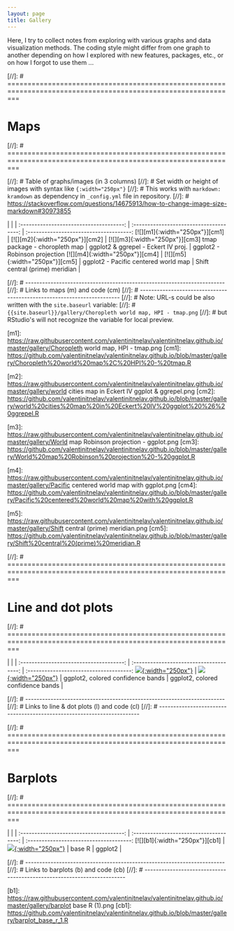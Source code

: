 ```yaml
---
layout: page
title: Gallery
---
```


Here, I try to collect notes from exploring with various graphs and data visualization methods. The coding style might differ from one graph to another depending on how I explored with new features, packages, etc., or on how I forgot to use them ...

[//]: # ===============================================================================================================
# Maps
[//]: # ===============================================================================================================

[//]: # Table of graphs/images (in 3 columns)
[//]: # Set width or height of images with syntax like `{:width="250px"}`
[//]: # This works with `markdown: kramdown` as dependency in `_config.yml` file in repository.
[//]: # https://stackoverflow.com/questions/14675913/how-to-change-image-size-markdown#30973855

|                                       |                                         |
:-------------------------------------: | :-------------------------------------: | :-------------------------------------:
[![][m1]{:width="250px"}][cm1]          | [![][m2]{:width="250px"}][cm2]          | [![][m3]{:width="250px"}][cm3]
tmap package - choropleth map           | ggplot2 & ggrepel - Eckert IV proj.     | ggplot2 - Robinson projection
[![][m4]{:width="250px"}][cm4]          | [![][m5]{:width="250px"}][cm5]          |
ggplot2 - Pacific centered world map    | Shift central (prime) meridian          |


[//]: # -----------------------------------------------------------------------
[//]: # Links to maps (m) and code (cm)
[//]: # -----------------------------------------------------------------------
[//]: # Note: URL-s could be also written with the `site.baseurl` variable: 
[//]: # `{{site.baseurl}}/gallery/Choropleth world map, HPI - tmap.png`
[//]: # but RStudio's will not recognize the variable for local preview.

[m1]: https://raw.githubusercontent.com/valentinitnelav/valentinitnelav.github.io/master/gallery/Choropleth world map, HPI - tmap.png
[cm1]: https://github.com/valentinitnelav/valentinitnelav.github.io/blob/master/gallery/Choropleth%20world%20map%2C%20HPI%20-%20tmap.R

[m2]: https://raw.githubusercontent.com/valentinitnelav/valentinitnelav.github.io/master/gallery/world cities map in Eckert IV ggplot & ggrepel.png
[cm2]: https://github.com/valentinitnelav/valentinitnelav.github.io/blob/master/gallery/world%20cities%20map%20in%20Eckert%20IV%20ggplot%20%26%20ggrepel.R

[m3]: https://raw.githubusercontent.com/valentinitnelav/valentinitnelav.github.io/master/gallery/World map Robinson projection - ggplot.png
[cm3]: https://github.com/valentinitnelav/valentinitnelav.github.io/blob/master/gallery/World%20map%20Robinson%20projection%20-%20ggplot.R

[m4]: https://raw.githubusercontent.com/valentinitnelav/valentinitnelav.github.io/master/gallery/Pacific centered world map with ggplot.png
[cm4]: https://github.com/valentinitnelav/valentinitnelav.github.io/blob/master/gallery/Pacific%20centered%20world%20map%20with%20ggplot.R

[m5]: https://raw.githubusercontent.com/valentinitnelav/valentinitnelav.github.io/master/gallery/Shift central (prime) meridian.png
[cm5]: https://github.com/valentinitnelav/valentinitnelav.github.io/blob/master/gallery/Shift%20central%20(prime)%20meridian.R

[//]: # ===============================================================================================================
# Line and dot plots
[//]: # ===============================================================================================================

|                                       |                                         |
:-------------------------------------: | :-------------------------------------: | :-------------------------------------:
[![][l1]{:width="250px"}][cl1]          | [![][l2]{:width="250px"}][cl2]          |
ggplot2, colored confidence bands       | ggplot2, colored confidence bands       |

[//]: # -----------------------------------------------------------------------
[//]: # Links to line & dot plots (l) and code (cl)
[//]: # -----------------------------------------------------------------------

[l1]: https://raw.githubusercontent.com/valentinitnelav/valentinitnelav.github.io/master/gallery/colored_confidence_bands.png
[cl1]: https://github.com/valentinitnelav/valentinitnelav.github.io/blob/master/gallery/colored_confidence_bands.R

[l2]: https://raw.githubusercontent.com/valentinitnelav/valentinitnelav.github.io/master/gallery/colored_confidence_lines.png
[cl2]: https://github.com/valentinitnelav/valentinitnelav.github.io/blob/master/gallery/colored_confidence_lines.R


[//]: # ===============================================================================================================
# Barplots
[//]: # ===============================================================================================================

|                                       |                                         |
:-------------------------------------: | :-------------------------------------: | :-------------------------------------:
[![][b1]{:width="250px"}][cb1]          | [![][b2]{:width="250px"}][cb2]          |
base R                                  | ggplot2                                 |


[//]: # -----------------------------------------------------------------------
[//]: # Links to barplots (b) and code (cb)
[//]: # -----------------------------------------------------------------------

[b1]: https://raw.githubusercontent.com/valentinitnelav/valentinitnelav.github.io/master/gallery/barplot base R (1).png
[cb1]: https://github.com/valentinitnelav/valentinitnelav.github.io/blob/master/gallery/barplot_base_r_1.R

[b2]: https://raw.githubusercontent.com/valentinitnelav/valentinitnelav.github.io/master/gallery/barplot_ggplot_dodged_1.png
[cb2]: https://github.com/valentinitnelav/valentinitnelav.github.io/blob/master/gallery/barplot_ggplot_dodged_1.R